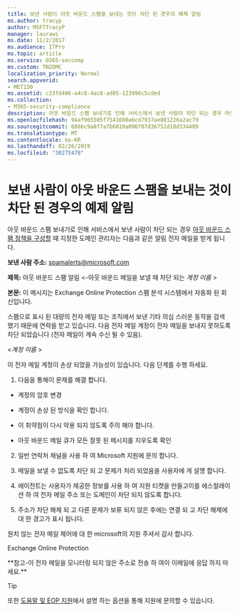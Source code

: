 ```yaml
---
title: 보낸 사람이 아웃 바운드 스팸을 보내는 것이 차단 된 경우의 예제 알림
ms.author: tracyp
author: MSFTTracyP
manager: laurawi
ms.date: 11/2/2017
ms.audience: ITPro
ms.topic: article
ms.service: O365-seccomp
ms.custom: TN2DMC
localization_priority: Normal
search.appverid:
- MET150
ms.assetid: c33fd406-a4c8-4ac8-ad85-123996c5cded
ms.collection:
- M365-security-compliance
description: 아웃 바운드 스팸 보내기로 인해 서비스에서 보낸 사람이 차단 되는 경우 아웃 바운드 스팸 정책을 구성할 때 지정한 도메인 관리자는 다음과 같은 알림 전자 메일을 받게 됩니다.
ms.openlocfilehash: 94af965505f7541600a6cd7937ae881226a2ac79
ms.sourcegitcommit: 686bc9a8f7a7b6810a096f07d36751d10d334409
ms.translationtype: MT
ms.contentlocale: ko-KR
ms.lasthandoff: 02/26/2019
ms.locfileid: "30275478"
---
```

# <a name="sample-notification-when-a-sender-is-blocked-sending-outbound-spam"></a>보낸 사람이 아웃 바운드 스팸을 보내는 것이 차단 된 경우의 예제 알림

아웃 바운드 스팸 보내기로 인해 서비스에서 보낸 사람이 차단 되는 경우 [아웃 바운드 스팸 정책을 구성할](configure-the-outbound-spam-policy.md) 때 지정한 도메인 관리자는 다음과 같은 알림 전자 메일을 받게 됩니다. 
  
 **보낸 사람 주소:** spamalerts@microsoft.com 
  
 **제목:** 아웃 바운드 스팸 알림 \<-아웃 바운드 메일을 보낼 때 차단 되는 *계정 이름* \>     
  
 **본문:** 이 메시지는 Exchange Online Protection 스팸 분석 시스템에서 자동화 된 회신입니다. 
  
스팸으로 표시 된 대량의 전자 메일 또는 조직에서 보낸 기타 의심 스러운 동작을 검색 했기 때문에 연락을 받고 있습니다. 다음 전자 메일 계정이 전자 메일을 보내지 못하도록 차단 되었습니다 (전자 메일이 계속 수신 될 수 있음).
  
\<*계정 이름*  \> 
  
이 전자 메일 계정이 손상 되었을 가능성이 있습니다. 다음 단계를 수행 하세요.
  
1. 다음을 통해이 문제를 해결 합니다.
    
  - 계정의 암호 변경
    
  - 계정이 손상 된 방식을 확인 합니다.
    
  - 이 취약점이 다시 악용 되지 않도록 주의 해야 합니다.
    
  - 아웃 바운드 메일 큐가 모든 잘못 된 메시지를 지우도록 확인
    
2. 일반 연락처 채널을 사용 하 여 Microsoft 지원에 문의 합니다.
    
3. 메일을 보낼 수 없도록 차단 되 고 문제가 처리 되었음을 사용자에 게 설명 합니다.
    
4. 에이전트는 사용자가 제공한 정보를 사용 하 여 지원 티켓을 만들고이를 에스컬레이션 하 여 전자 메일 주소 또는 도메인이 차단 되지 않도록 합니다.
    
5. 주소가 차단 해제 되 고 다른 문제가 보류 되지 않은 후에는 연결 되 고 차단 해제에 대 한 경고가 표시 됩니다.
    
원치 않는 전자 메일 제어에 대 한 microsoft의 지원 주셔서 감사 합니다.
  
Exchange Online Protection
  
\*\*참고-이 전자 메일을 모니터링 되지 않은 주소로 전송 하 여이 이메일에 응답 하지 마세요.\*\*
  
> [!TIP]
> 또한 [도움말 및 EOP 지원](eop/help-and-support-for-eop.md)에서 설명 하는 옵션을 통해 지원에 문의할 수 있습니다. 
  

